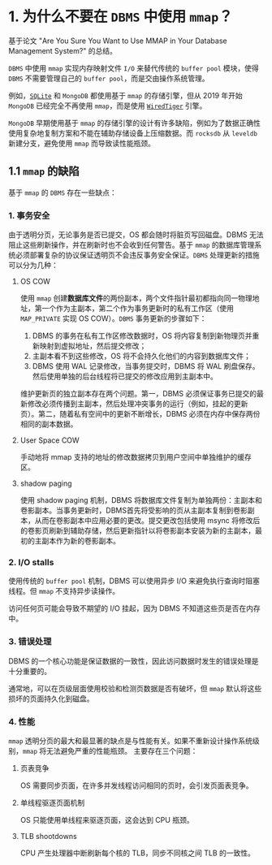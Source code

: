 # 1. 为什么不要在 `DBMS` 中使用 `mmap`？

基于论文 "Are You Sure You Want to Use MMAP in Your Database Management System?" 的总结。

`DBMS` 中使用 `mmap` 实现内存映射文件 `I/O` 来替代传统的 `buffer pool` 模块，使得 `DBMS` 不需要管理自己的 `buffer pool`，而是交由操作系统管理。

例如，[`SQLite`](https://www.sqlite.org/mmap.html) 和 `MongoDB` 都使用基于 `mmap` 的存储引擎，但从 2019 年开始 `MongoDB` 已经完全不再使用 `mmap`，而是使用 [`WiredTiger`](https://www.mongodb.com/docs/manual/core/storage-engines/) 引擎。

`MongoDB` 早期使用基于 `mmap` 的存储引擎的设计有许多缺陷，例如为了数据正确性使用复杂地复制方案和不能在辅助存储设备上压缩数据。而 `rocksdb` 从 `leveldb` 新建分支，避免使用 `mmap` 而导致读性能瓶颈。

## 1.1 `mmap` 的缺陷

基于 `mmap` 的 `DBMS` 存在一些缺点：

### 1. 事务安全

由于透明分页，无论事务是否已提交，OS 都会随时将脏页写回磁盘。DBMS 无法阻止这些刷新操作，并在刷新时也不会收到任何警告。基于 `mmap` 的数据库管理系统必须部署复杂的协议保证透明页不会违反事务安全保证。`DBMS` 处理更新的措施可以分为几种：

1. OS COW

    使用 `mmap` 创建**数据库文件**的两份副本，两个文件指针最初都指向同一物理地址，第一个作为主副本，第二个作为事务更新时的私有工作区（使用 `MAP_PRIVATE` 实现 OS COW）。`DBMS` 事务更新的步骤如下：

    1. DBMS 的事务在私有工作区修改数据时，OS 将内容复制到新物理页并重新映射到虚拟地址，然后提交修改；
    2. 主副本看不到这些修改，OS 将不会持久化他们的内容到数据库文件；
    3. DBMS 使用 WAL 记录修改，当事务提交时，DBMS 将 WAL 刷盘保存。然后使用单独的后台线程将已提交的修改应用到主副本中。

    维护更新页的独立副本存在两个问题。第一，DBMS 必须保证事务已提交的最新修改必须传播到主副本，然后处理冲突事务的运行（例如，挂起的更新页）。第二，随着私有空间中的更新不断增长，DBMS 必须在内存中保存两份相同的副本数据。

2. User Space COW

    手动地将 mmap 支持的地址的修改数据拷贝到用户空间中单独维护的缓存区。

3. shadow paging

    使用 shadow paging 机制，DBMS 将数据库文件复制为单独两份：主副本和卷影副本。当事务更新时，DBMS首先将受影响的页从主副本复制到卷影副本，从而在卷影副本中应用必要的更改。提交更改包括使用 msync 将修改后的卷影页刷新到辅助存储，然后更新指针以将卷影副本安装为新的主副本，最初的主副本作为新的卷影副本。

### 2. I/O stalls

使用传统的 `buffer pool` 机制，DBMS 可以使用异步 I/O 来避免执行查询时阻塞线程。但 `mmap` 不支持异步读操作。

访问任何页可能会导致不期望的 I/O 挂起，因为 DBMS 不知道这些页是否在内存中。

### 3. 错误处理

DBMS 的一个核心功能是保证数据的一致性，因此访问数据时发生的错误处理是十分重要的。

通常地，可以在页级层面使用校验和检测页数据是否有破坏，但 `mmap` 默认将这些损坏的页面持久化到磁盘。

### 4. 性能

`mmap` 透明分页的最大和最显著的缺点是与性能有关。如果不重新设计操作系统级别，`mmap` 将无法避免严重的性能瓶颈。
主要存在三个问题：

1. 页表竞争

    OS 需要同步页面，在许多并发线程访问相同的页时，会引发页面表竞争。

2. 单线程驱逐页面机制

    OS 只能使用单线程来驱逐页面，这会达到 CPU 瓶颈。

3. TLB shootdowns

    CPU 产生处理器中断刷新每个核的 TLB，同步不同核之间 TLB 的一致性。

